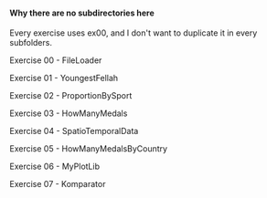 #### Why there are no subdirectories here

Every exercise uses ex00, and I don't want to duplicate it in every subfolders.

Exercise 00 - FileLoader

Exercise 01 - YoungestFellah

Exercise 02 - ProportionBySport

Exercise 03 - HowManyMedals

Exercise 04 - SpatioTemporalData

Exercise 05 - HowManyMedalsByCountry

Exercise 06 - MyPlotLib

Exercise 07 - Komparator
